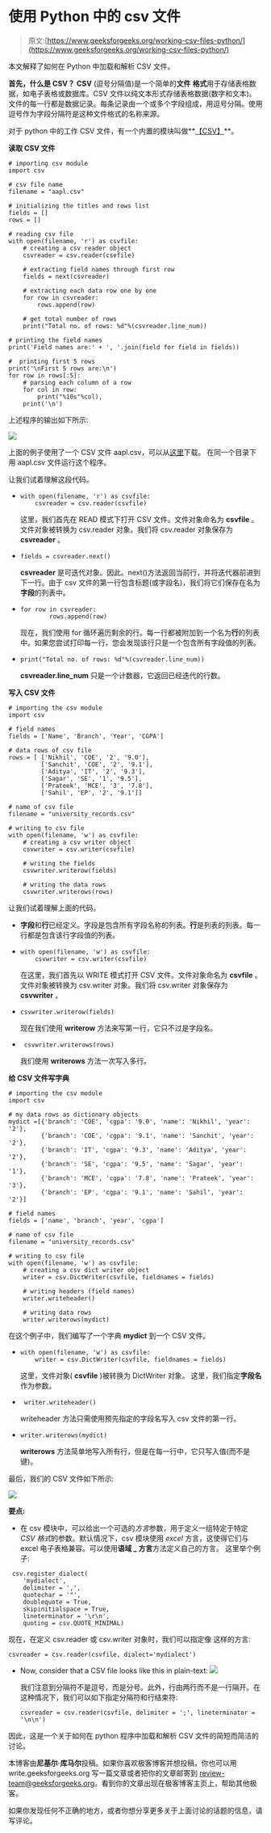 # 使用 Python 中的 csv 文件

> 原文:[https://www.geeksforgeeks.org/working-csv-files-python/](https://www.geeksforgeeks.org/working-csv-files-python/)

本文解释了如何在 Python 中加载和解析 CSV 文件。

**首先，什么是 CSV？** **CSV** (逗号分隔值)是一个简单的**文件** **格式**用于存储表格数据，如电子表格或数据库。CSV 文件以纯文本形式存储表格数据(数字和文本)。文件的每一行都是数据记录。每条记录由一个或多个字段组成，用逗号分隔。使用逗号作为字段分隔符是这种文件格式的名称来源。

对于 python 中的工作 CSV 文件，有一个内置的模块叫做**[【CSV】](https://docs.python.org/2/library/csv.html)**。

**读取 CSV 文件**

```
# importing csv module
import csv

# csv file name
filename = "aapl.csv"

# initializing the titles and rows list
fields = []
rows = []

# reading csv file
with open(filename, 'r') as csvfile:
    # creating a csv reader object
    csvreader = csv.reader(csvfile)

    # extracting field names through first row
    fields = next(csvreader)

    # extracting each data row one by one
    for row in csvreader:
        rows.append(row)

    # get total number of rows
    print("Total no. of rows: %d"%(csvreader.line_num))

# printing the field names
print('Field names are:' + ', '.join(field for field in fields))

#  printing first 5 rows
print('\nFirst 5 rows are:\n')
for row in rows[:5]:
    # parsing each column of a row
    for col in row:
        print("%10s"%col),
    print('\n')
```

上述程序的输出如下所示:

![](img/3a43ded8d2d775c06a605db25ae7bda2.png)

上面的例子使用了一个 CSV 文件 aapl.csv，可以从[这里](http://www.sharecsv.com/s/04a9c977e80226a7632fc2c0ba178081/aapl.csv)下载。
在同一个目录下用 aapl.csv 文件运行这个程序。

让我们试着理解这段代码。

*   ```
    with open(filename, 'r') as csvfile:
        csvreader = csv.reader(csvfile)
    ```

    这里，我们首先在 READ 模式下打开 CSV 文件。文件对象命名为 **csvfile** 。文件对象被转换为 csv.reader 对象。我们将 csv.reader 对象保存为 **csvreader** 。

*   ```
    fields = csvreader.next()
    ```

    **csvreader** 是可迭代对象。因此。next()方法返回当前行，并将迭代器前进到下一行。由于 csv 文件的第一行包含标题(或字段名)，我们将它们保存在名为**字段**的列表中。

*   ```
    for row in csvreader:
            rows.append(row)
    ```

    现在，我们使用 for 循环遍历剩余的行。每一行都被附加到一个名为**行**的列表中。如果您尝试打印每一行，您会发现该行只是一个包含所有字段值的列表。

*   ```
    print("Total no. of rows: %d"%(csvreader.line_num))
    ```

    **csvreader.line_num** 只是一个计数器，它返回已经迭代的行数。

**写入 CSV 文件**

```
# importing the csv module
import csv

# field names
fields = ['Name', 'Branch', 'Year', 'CGPA']

# data rows of csv file
rows = [ ['Nikhil', 'COE', '2', '9.0'],
         ['Sanchit', 'COE', '2', '9.1'],
         ['Aditya', 'IT', '2', '9.3'],
         ['Sagar', 'SE', '1', '9.5'],
         ['Prateek', 'MCE', '3', '7.8'],
         ['Sahil', 'EP', '2', '9.1']]

# name of csv file
filename = "university_records.csv"

# writing to csv file
with open(filename, 'w') as csvfile:
    # creating a csv writer object
    csvwriter = csv.writer(csvfile)

    # writing the fields
    csvwriter.writerow(fields)

    # writing the data rows
    csvwriter.writerows(rows)
```

让我们试着理解上面的代码。

*   **字段**和**行**已经定义。字段是包含所有字段名称的列表。**行**是列表的列表。每一行都是包含该行字段值的列表。
*   ```
    with open(filename, 'w') as csvfile:
        csvwriter = csv.writer(csvfile)
    ```

    在这里，我们首先以 WRITE 模式打开 CSV 文件。文件对象命名为 **csvfile** 。文件对象被转换为 csv.writer 对象。我们将 csv.writer 对象保存为 **csvwriter** 。

*   ```
    csvwriter.writerow(fields)
    ```

    现在我们使用 **writerow** 方法来写第一行，它只不过是字段名。

*   ```
     csvwriter.writerows(rows)
    ```

    我们使用 **writerows** 方法一次写入多行。

**给 CSV 文件写字典**

```
# importing the csv module
import csv

# my data rows as dictionary objects
mydict =[{'branch': 'COE', 'cgpa': '9.0', 'name': 'Nikhil', 'year': '2'},
         {'branch': 'COE', 'cgpa': '9.1', 'name': 'Sanchit', 'year': '2'},
         {'branch': 'IT', 'cgpa': '9.3', 'name': 'Aditya', 'year': '2'},
         {'branch': 'SE', 'cgpa': '9.5', 'name': 'Sagar', 'year': '1'},
         {'branch': 'MCE', 'cgpa': '7.8', 'name': 'Prateek', 'year': '3'},
         {'branch': 'EP', 'cgpa': '9.1', 'name': 'Sahil', 'year': '2'}]

# field names
fields = ['name', 'branch', 'year', 'cgpa']

# name of csv file
filename = "university_records.csv"

# writing to csv file
with open(filename, 'w') as csvfile:
    # creating a csv dict writer object
    writer = csv.DictWriter(csvfile, fieldnames = fields)

    # writing headers (field names)
    writer.writeheader()

    # writing data rows
    writer.writerows(mydict)
```

在这个例子中，我们编写了一个字典 **mydict** 到一个 CSV 文件。

*   ```
    with open(filename, 'w') as csvfile:
        writer = csv.DictWriter(csvfile, fieldnames = fields)
    ```

    这里，文件对象( **csvfile** )被转换为 DictWriter 对象。
    这里，我们指定**字段名**作为参数。

*   ```
     writer.writeheader()
    ```

    writeheader 方法只需使用预先指定的字段名写入 csv 文件的第一行。

*   ```
    writer.writerows(mydict)
    ```

    **writerows** 方法简单地写入所有行，但是在每一行中，它只写入值(而不是键)。

最后，我们的 CSV 文件如下所示:

![](img/d8c0b4eed14f818e24e4699d7af4d68d.png)

**要点:**

*   在 csv 模块中，可以给出一个可选的*方言*参数，用于定义一组特定于特定 *CSV 格式*的参数。默认情况下，csv 模块使用 *excel* 方言，这使得它们与 excel 电子表格兼容。可以使用**语域 _ 方言**方法定义自己的方言。
    这里举个例子: 

```
 csv.register_dialect(
    'mydialect',
    delimiter = ',',
    quotechar = '"',
    doublequote = True,
    skipinitialspace = True,
    lineterminator = '\r\n',
    quoting = csv.QUOTE_MINIMAL)
```

现在，在定义 csv.reader 或 csv.writer 对象时，我们可以指定像
这样的方言:

```
csvreader = csv.reader(csvfile, dialect='mydialect')
```

*   Now, consider that a CSV file looks like this in plain-text:
    ![](img/d95b89618e22ec7315adcef97c4f70b9.png)

    我们注意到分隔符不是逗号，而是分号。此外，行由两行而不是一行隔开。在这种情况下，我们可以如下指定分隔符和行结束符:

    ```
    csvreader = csv.reader(csvfile, delimiter = ';', lineterminator = '\n\n')
    ```

因此，这是一个关于如何在 python 程序中加载和解析 CSV 文件的简短而简洁的讨论。

本博客由**尼基尔·库马尔**投稿。如果你喜欢极客博客并想投稿，你也可以用 write.geeksforgeeks.org 写一篇文章或者把你的文章邮寄到 review-team@geeksforgeeks.org。看到你的文章出现在极客博客主页上，帮助其他极客。

如果你发现任何不正确的地方，或者你想分享更多关于上面讨论的话题的信息，请写评论。